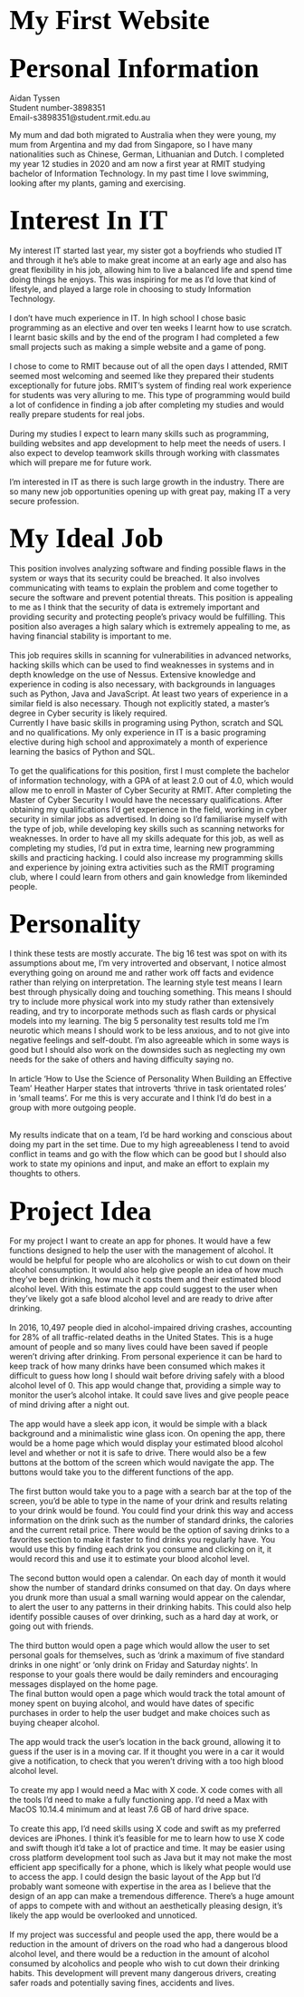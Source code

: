 <html>
<body>
  

<h1><font size='10' face='Times New Roman' color='black'>  My First Website </font> </h1>
<h2> <font size='10' face='Times New Roman' color='black'>Personal Information</font> </h2>

<p>Aidan Tyssen <br>
Student number-3898351 <br>
Email-s3898351@student.rmit.edu.au
</p>
<p> My mum and dad both migrated to Australia when they were young, my mum from Argentina and my dad from Singapore, so I have many nationalities such as Chinese, German, Lithuanian and Dutch.  I completed my year 12 studies in 2020 and am now a first year at RMIT studying bachelor of Information Technology. In my past time I love swimming, looking after my plants, gaming and exercising. </p>
<h2><font size='10' face='Times New Roman' color='black'> Interest In IT </font></h2>
<p>My interest IT started last year, my sister got a boyfriends who studied IT and through it he’s able to make great income at an early age and also has great flexibility in his job, allowing him to live a balanced life and spend time doing things he enjoys.  This was inspiring for me as I’d love that kind of lifestyle, and played a large role in choosing to study Information Technology. <br><br>
I don’t have much experience in IT. In high school I chose basic programming as an elective and over ten weeks I learnt how to use scratch. I learnt basic skills and by the end of the program I had completed a few small projects such as making a simple website and a game of pong. <br><br>
I chose to come to RMIT because out of all the open days I attended, RMIT seemed most welcoming and seemed like they prepared their students exceptionally for future jobs. RMIT’s system of finding real work experience for students was very alluring to me. This type of programming would build a lot of confidence in finding a job after completing my studies and would really prepare students for real jobs. <br><br>
During my studies I expect to learn many skills such as programming, building websites and app development to help meet the needs of users. I also expect to develop teamwork skills through working with classmates which will prepare me for future work. <br><br>
I’m interested in IT as there is such large growth in the industry. There are so many new job opportunities opening up with great pay, making IT a very secure profession. </p>
<h2><font size='10' face='Times New Roman' color='black'>  My Ideal Job </font> </h2>
<p>This position involves analyzing software and finding possible flaws in the system or ways that its security could be breached. It also involves communicating with teams to explain the problem and come together to secure the software and prevent potential threats. This position is appealing to me as I think that the security of data is extremely important and providing security and protecting people’s privacy would be fulfilling. This position also averages a high salary which is extremely appealing to me, as having financial stability is important to me. <br><br>
This job requires skills in scanning for vulnerabilities in advanced networks, hacking skills which can be used to find weaknesses in systems and in depth knowledge on the use of Nessus. Extensive knowledge and experience in coding is also necessary, with backgrounds in languages such as Python, Java and JavaScript. At least two years of experience in a similar field is also necessary. Though not explicitly stated, a master’s degree in Cyber security is likely required. <br>  
Currently I have basic skills in programing using Python, scratch and SQL and no qualifications. My only experience in IT is a basic programing elective during high school and approximately a month of experience learning the basics of Python and SQL.  <br><br>
To get the qualifications for this position, first I must complete the bachelor of information technology, with a GPA of at least 2.0 out of 4.0, which would allow me to enroll in Master of Cyber Security at RMIT. After completing the Master of Cyber Security I would have the necessary qualifications. After obtaining my qualifications I’d get experience in the field, working in cyber security in similar jobs as advertised. In doing so I’d familiarise myself with the type of job, while developing key skills such as scanning networks for weaknesses. In order to have all my skills adequate for this job, as well as completing my studies, I’d put in extra time, learning new programming skills and practicing hacking. I could also increase my programming skills and experience by joining extra activities such as the RMIT programing club, where I could learn from others and gain knowledge from likeminded people. 
   </p>
   <h2> <font size='10' face='Times New Roman' color='black'>Personality</font> </h2>
   <p>I think these tests are mostly accurate. The big 16 test was spot on with its assumptions about me, I’m very introverted and observant, I notice almost everything going on around me and rather work off facts and evidence rather than relying on interpretation. The learning style test means I learn best through physically doing and touching something. This means I should try to include more physical work into my study rather than extensively reading, and try to incorporate methods such as flash cards or physical models into my learning. The big 5 personality test results told me I’m neurotic which means I should work to be less anxious, and to not give into negative feelings and self-doubt. I’m also agreeable which in some ways is good but I should also work on the downsides such as neglecting my own needs for the sake of others and having difficulty saying no.   <br><br>
In article ‘How to Use the Science of Personality When Building an Effective Team’ Heather Harper states that introverts ‘thrive in task orientated roles’ in ‘small teams’. For me this is very accurate and I think I’d do best in a group with more outgoing people. <br><br>

My results indicate that on a team, I’d be hard working and conscious about doing my part in the set time. Due to my high agreeableness I tend to avoid conflict in teams and go with the flow which can be good but I should also work to state my opinions and input, and make an effort to explain my thoughts to others. 
</p>
<h2><font size='10' face='Times New Roman' color='black'>Project Idea</font></h2>
<p>For my project I want to create an app for phones. It would have a few functions designed to help the user with the management of alcohol.  It would be helpful for people who are alcoholics or wish to cut down on their alcohol consumption. It would also help give people an idea of how much they’ve been drinking, how much it costs them and their estimated blood alcohol level. With this estimate the app could suggest to the user when they’ve likely got a safe blood alcohol level and are ready to drive after drinking.<br><br>
In 2016, 10,497 people died in alcohol-impaired driving crashes, accounting for 28% of all traffic-related deaths in the United States. This is a huge amount of people and so many lives could have been saved if people weren’t driving after drinking. From personal experience it can be hard to keep track of how many drinks have been consumed which makes it difficult to guess how long I should wait before driving safely with a blood alcohol level of 0. This app would change that, providing a simple way to monitor the user’s alcohol intake. It could save lives and give people peace of mind driving after a night out. <br><br>
The app would have a sleek app icon, it would be simple with a black background and a minimalistic wine glass icon. On opening the app, there would be a home page which would display your estimated blood alcohol level and whether or not it is safe to drive. There would also be a few buttons at the bottom of the screen which would navigate the app. The buttons would take you to the different functions of the app.<br><br>
The first button would take you to a page with a search bar at the top of the screen, you’d be able to type in the name of your drink and results relating to your drink would be found. You could find your drink this way and access information on the drink such as the number of standard drinks, the calories and the current retail price. There would be the option of saving drinks to a favorites section to make it faster to find drinks you regularly have. You would use this by finding each drink you consume and clicking on it, it would record this and use it to estimate your blood alcohol level.<br><br>
The second button would open a calendar. On each day of month it would show the number of standard drinks consumed on that day. On days where you drunk more than usual a small warning would appear on the calendar, to alert the user to any patterns in their drinking habits. This could also help identify possible causes of over drinking, such as a hard day at work, or going out with friends.<br><br>
The third button would open a page which would allow the user to set personal goals for themselves, such as ‘drink a maximum of five standard drinks in one night’ or ‘only drink on Friday and Saturday nights’. In response to your goals there would be daily reminders and encouraging messages displayed on the home page.<br>
The final button would open a page which would track the total amount of money spent on buying alcohol, and would have dates of specific purchases in order to help the user budget and make choices such as buying cheaper alcohol.<br> <br>
The app would track the user’s location in the back ground, allowing it to guess if the user is in a moving car. If it thought you were in a car it would give a notification, to check that you weren’t driving with a too high blood alcohol level.
<br><br>To create my app I would need a Mac with X code. X code comes with all the tools I’d need to make a fully functioning app. I’d need a Max with MacOS 10.14.4 minimum and at least 7.6 GB of hard drive space.<br><br>
To create this app, I’d need skills using X code and swift as my preferred devices are iPhones. I think it’s feasible for me to learn how to use X code and swift though it’d take a lot of practice and time. It may be easier using cross platform development tool such as Java but it may not make the most efficient app specifically for a phone, which is likely what people would use to access the app. I could design the basic layout of the App but I’d probably want someone with expertise in the area as I believe that the design of an app can make a tremendous difference. There’s a huge amount of apps to compete with and without an aesthetically pleasing design, it’s likely the app would be overlooked and unnoticed.<br><br>
If my project was successful and people used the app, there would be a reduction in the amount of drivers on the road who had a dangerous blood alcohol level, and there would be a reduction in the amount of alcohol consumed by alcoholics and people who wish to cut down their drinking habits. This development will prevent many dangerous drivers, creating safer roads and potentially saving fines, accidents and lives. 
  </p>




</body>
</html>
